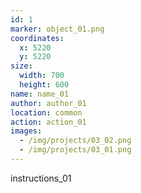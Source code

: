 ```yaml
---
id: 1
marker: object_01.png
coordinates:
  x: 5220
  y: 5220
size:
  width: 700
  height: 600
name: name_01
author: author_01
location: common
action: action_01
images:
  - /img/projects/03_02.png
  - /img/projects/03_01.png
---
```


instructions_01
